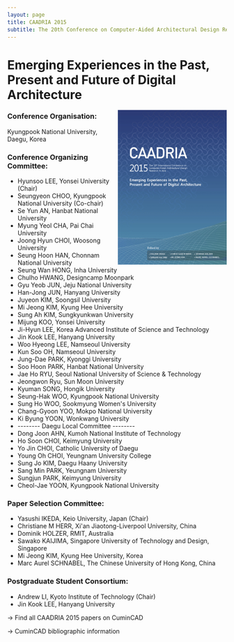 ```yaml
---
layout: page
title: CAADRIA 2015
subtitle: The 20th Conference on Computer-Aided Architectural Design Research in Asia. Daegu, Korea.
---
```


# Emerging Experiences in the Past, Present and Future of Digital Architecture

<img src="./caadria_cover_2015.jpg" width="250" align="right" />

### Conference Organisation:
Kyungpook National University, Daegu, Korea

### Conference Organizing Committee:
* Hyunsoo LEE, Yonsei University (Chair)
* Seungyeon CHOO, Kyungpook National University (Co-chair)
* Se Yun AN, Hanbat National University
* Myung Yeol CHA, Pai Chai University
* Joong Hyun CHOI, Woosong University
* Seung Hoon HAN, Chonnam National University
* Seung Wan HONG, Inha University
* Chulho HWANG, Designcamp Moonpark
* Gyu Yeob JUN, Jeju National University
* Han-Jong JUN, Hanyang University
* Juyeon KIM, Soongsil University
* Mi Jeong KIM, Kyung Hee University
* Sung Ah KIM, Sungkyunkwan University
* Mijung KOO, Yonsei University
* Ji-Hyun LEE, Korea Advanced Institute of Science and Technology
* Jin Kook LEE, Hanyang University
* Woo Hyeong LEE, Namseoul University
* Kun Soo OH, Namseoul University
* Jung-Dae PARK, Kyonggi University
* Soo Hoon PARK, Hanbat National University
* Jae Ho RYU, Seoul National University of Science & Technology
* Jeongwon Ryu, Sun Moon University
* Kyuman SONG, Hongik University
* Seung-Hak WOO, Kyungpook National University
* Sung Ho WOO, Sookmyung Women's University
* Chang-Gyoon YOO, Mokpo National University
* Ki Byung YOON, Wonkwang University
* -------- Daegu Local Committee --------
* Dong Joon AHN, Kumoh National Institute of Technology
* Ho Soon CHOI, Keimyung University
* Yo Jin CHOI, Catholic University of Daegu
* Young Oh CHOI, Yeungnam University College
* Sung Jo KIM, Daegu Haany University
* Sang Min PARK, Yeungnam University
* Sungjun PARK, Keimyung University
* Cheol-Jae YOON, Kyungpook National University

### Paper Selection Committee:
* Yasushi IKEDA, Keio University, Japan (Chair)
* Christiane M HERR, Xi'an Jiaotong-Liverpool University, China
* Dominik HOLZER, RMIT, Australia
* Sawako KAIJIMA, Singapore University of Technology and Design, Singapore
* Mi Jeong KIM, Kyung Hee University, Korea
* Marc Aurel SCHNABEL, The Chinese University of Hong Kong, China

### Postgraduate Student Consortium:
* Andrew LI, Kyoto Institute of Technology (Chair)
* Jin Kook LEE, Hanyang University

&rarr; Find all CAADRIA 2015 papers on CuminCAD

&rarr; CuminCAD bibliographic information
